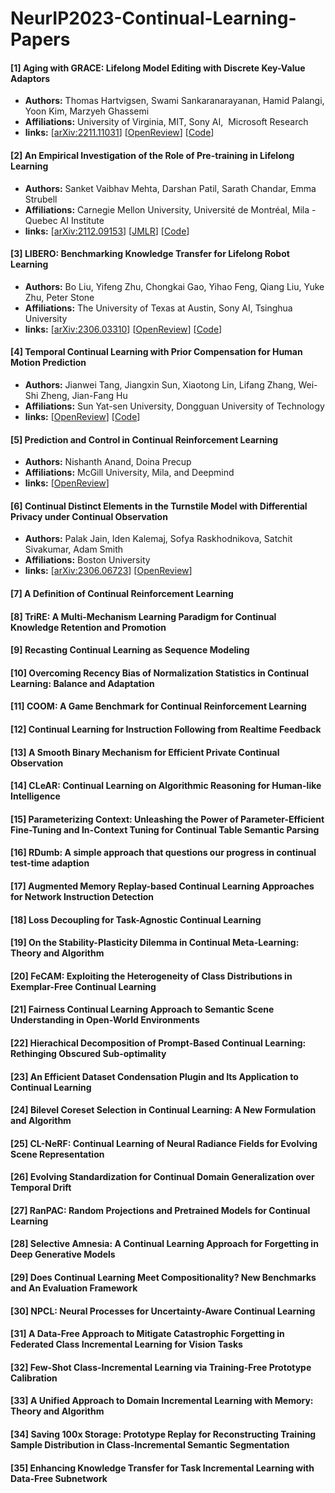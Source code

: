 # NeurIP2023-Continual-Learning-Papers

#### [1] Aging with GRACE: Lifelong Model Editing with Discrete Key-Value Adaptors
- **Authors:** Thomas Hartvigsen, Swami Sankaranarayanan, Hamid Palangi, Yoon Kim, Marzyeh Ghassemi
- **Affiliations:** University of Virginia, MIT, Sony AI,  Microsoft Research
- **links:** [[arXiv:2211.11031](https://arxiv.org/abs/2211.11031)] [[OpenReview](https://openreview.net/forum?id=ngCT1EelZk)] [[Code](https://github.com/thartvigsen/grace)]

#### [2] An Empirical Investigation of the Role of Pre-training in Lifelong Learning
- **Authors:** Sanket Vaibhav Mehta, Darshan Patil, Sarath Chandar, Emma Strubell
- **Affiliations:** Carnegie Mellon University, Université de Montréal, Mila - Quebec AI Institute
- **links:** [[arXiv:2112.09153](https://arxiv.org/abs/2112.09153)] [[JMLR](https://jmlr.org/papers/v24/22-0496.html)] [[Code](https://github.com/sanketvmehta/lifelong-learning-pretraining-and-sam)]

#### [3] LIBERO: Benchmarking Knowledge Transfer for Lifelong Robot Learning
- **Authors:** Bo Liu, Yifeng Zhu, Chongkai Gao, Yihao Feng, Qiang Liu, Yuke Zhu, Peter Stone
- **Affiliations:** The University of Texas at Austin, Sony AI, Tsinghua University
- **links:** [[arXiv:2306.03310](https://arxiv.org/abs/2306.03310)] [[OpenReview](https://openreview.net/forum?id=xzEtNSuDJk)] [[Code](https://github.com/Lifelong-Robot-Learning/LIBERO)]

#### [4] Temporal Continual Learning with Prior Compensation for Human Motion Prediction
- **Authors:** Jianwei Tang, Jiangxin Sun, Xiaotong Lin, Lifang Zhang, Wei-Shi Zheng, Jian-Fang Hu
- **Affiliations:** Sun Yat-sen University, Dongguan University of Technology
- **links:** [[OpenReview](https://openreview.net/forum?id=v0GzRLvVp3)] [[Code](https://github.com/hyqlat/TCL)]

#### [5] Prediction and Control in Continual Reinforcement Learning
- **Authors:** Nishanth Anand, Doina Precup
- **Affiliations:** McGill University, Mila, and Deepmind
- **links:** [[OpenReview](https://openreview.net/forum?id=KakzVASqul)]

#### [6] Continual Distinct Elements in the Turnstile Model with Differential Privacy under Continual Observation
- **Authors:** Palak Jain, Iden Kalemaj, Sofya Raskhodnikova, Satchit Sivakumar, Adam Smith
- **Affiliations:** Boston University
- **links:** [[arXiv:2306.06723](https://arxiv.org/abs/2306.06723)] [[OpenReview](https://openreview.net/forum?id=CQ38aC92WY)]

#### [7] A Definition of Continual Reinforcement Learning

#### [8] TriRE: A Multi-Mechanism Learning Paradigm for Continual Knowledge Retention and Promotion

#### [9] Recasting Continual Learning as Sequence Modeling

#### [10] Overcoming Recency Bias of Normalization Statistics in Continual Learning: Balance and Adaptation

#### [11] COOM: A Game Benchmark for Continual Reinforcement Learning

#### [12] Continual Learning for Instruction Following from Realtime Feedback

#### [13] A Smooth Binary Mechanism for Efficient Private Continual Observation

#### [14] CLeAR: Continual Learning on Algorithmic Reasoning for Human-like Intelligence

#### [15] Parameterizing Context: Unleashing the Power of Parameter-Efficient Fine-Tuning and In-Context Tuning for Continual Table Semantic Parsing

#### [16] RDumb: A simple approach that questions our progress in continual test-time adaption

#### [17] Augmented Memory Replay-based Continual Learning Approaches for Network Instruction Detection

#### [18] Loss Decoupling for Task-Agnostic Continual Learning

#### [19] On the Stability-Plasticity Dilemma in Continual Meta-Learning: Theory and Algorithm

#### [20] FeCAM: Exploiting the Heterogeneity of Class Distributions in Exemplar-Free Continual Learning

#### [21] Fairness Continual Learning Approach to Semantic Scene Understanding in Open-World Environments

#### [22] Hierachical Decomposition of Prompt-Based Continual Learning: Rethinging Obscured Sub-optimality

#### [23] An Efficient Dataset Condensation Plugin and Its Application to Continual Learning

#### [24] Bilevel Coreset Selection in Continual Learning: A New Formulation and Algorithm

#### [25] CL-NeRF: Continual Learning of Neural Radiance Fields for Evolving Scene Representation

#### [26] Evolving Standardization for Continual Domain Generalization over Temporal Drift

#### [27] RanPAC: Random Projections and Pretrained Models for Continual Learning

#### [28] Selective Amnesia: A Continual Learning Approach for Forgetting in Deep Generative Models

#### [29] Does Continual Learning Meet Compositionality? New Benchmarks and An Evaluation Framework

#### [30] NPCL: Neural Processes for Uncertainty-Aware Continual Learning

#### [31] A Data-Free Approach to Mitigate Catastrophic Forgetting in Federated Class Incremental Learning for Vision Tasks

#### [32] Few-Shot Class-Incremental Learning via Training-Free Prototype Calibration

#### [33] A Unified Approach to Domain Incremental Learning with Memory: Theory and Algorithm

#### [34] Saving 100x Storage: Prototype Replay for Reconstructing Training Sample Distribution in Class-Incremental Semantic Segmentation

#### [35] Enhancing Knowledge Transfer for Task Incremental Learning with Data-Free Subnetwork
